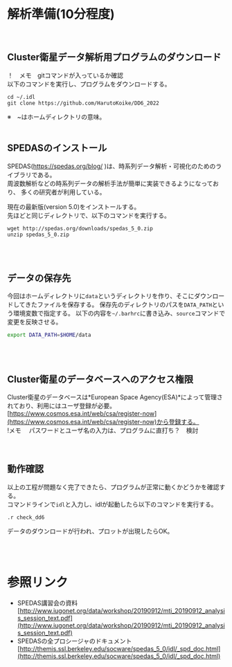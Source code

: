 # 解析準備(10分程度)

</br>

## Cluster衛星データ解析用プログラムのダウンロード
！　メモ　gitコマンドが入っているか確認 </br>
以下のコマンドを実行し、プログラムをダウンロードする。
```
cd ~/.idl
git clone https://github.com/HarutoKoike/DD6_2022
```
※　~はホームディレクトリの意味。
</br>
</br>


## SPEDASのインストール
SPEDAS(https://spedas.org/blog/ )は、時系列データ解析・可視化のためのライブラリである。</br>
周波数解析などの時系列データの解析手法が簡単に実装できるようになっており、
多くの研究者が利用している。

現在の最新版(version 5.0)をインストールする。　</br>
先ほどと同じディレクトリで、以下のコマンドを実行する。
```
wget http://spedas.org/downloads/spedas_5_0.zip
unzip spedas_5_0.zip
``` 
</br>
</br>


## データの保存先
今回はホームディレクトリに`data`というディレクトリを作り、そこにダウンロードしてきたファイルを保存する。
保存先のディレクトリのパスを`DATA_PATH`という環境変数で指定する。
以下の内容を`~/.barhrc`に書き込み、`source`コマンドで変更を反映させる。
```bash 
export DATA_PATH=$HOME/data
```
</br>
</br>

## Cluster衛星のデータベースへのアクセス権限
Cluster衛星のデータベースは*European Space Agency(ESA)*によって管理されており、利用にはユーザ登録が必要。
[https://www.cosmos.esa.int/web/csa/register-now](https://www.cosmos.esa.int/web/csa/register-now)から登録する。 </br>
!メモ　 パスワードとユーザ名の入力は、プログラムに直打ち？　検討
</br>
</br>
</br>

## 動作確認
以上の工程が問題なく完了できたら、プログラムが正常に動くかどうかを確認する。</br>
コマンドラインで`idl`と入力し、idlが起動したら以下のコマンドを実行する。
```idl
.r check_dd6
```
データのダウンロードが行われ、プロットが出現したらOK。


<br />
<br />

# 参照リンク
* SPEDAS講習会の資料  [http://www.iugonet.org/data/workshop/20190912/mti_20190912_analysis_session_text.pdf](http://www.iugonet.org/data/workshop/20190912/mti_20190912_analysis_session_text.pdf) 
* SPEDASの全プロシージャのドキュメント [http://themis.ssl.berkeley.edu/socware/spedas_5_0/idl/_spd_doc.html](http://themis.ssl.berkeley.edu/socware/spedas_5_0/idl/_spd_doc.html)  
